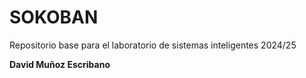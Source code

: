 # SOKOBAN
Repositorio base para el laboratorio de sistemas inteligentes 2024/25

**David Muñoz Escribano**
